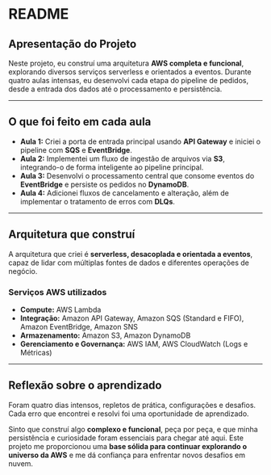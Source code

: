 # README

## Apresentação do Projeto

Neste projeto, eu construí uma arquitetura **AWS completa e funcional**, explorando diversos serviços serverless e orientados a eventos. Durante quatro aulas intensas, eu desenvolvi cada etapa do pipeline de pedidos, desde a entrada dos dados até o processamento e persistência.

---

## O que foi feito em cada aula

* **Aula 1:** Criei a porta de entrada principal usando **API Gateway** e iniciei o pipeline com **SQS** e **EventBridge**.
* **Aula 2:** Implementei um fluxo de ingestão de arquivos via **S3**, integrando-o de forma inteligente ao pipeline principal.
* **Aula 3:** Desenvolvi o processamento central que consome eventos do **EventBridge** e persiste os pedidos no **DynamoDB**.
* **Aula 4:** Adicionei fluxos de cancelamento e alteração, além de implementar o tratamento de erros com **DLQs**.

---

## Arquitetura que construí

A arquitetura que criei é **serverless, desacoplada e orientada a eventos**, capaz de lidar com múltiplas fontes de dados e diferentes operações de negócio.

### Serviços AWS utilizados

* **Compute:** AWS Lambda
* **Integração:** Amazon API Gateway, Amazon SQS (Standard e FIFO), Amazon EventBridge, Amazon SNS
* **Armazenamento:** Amazon S3, Amazon DynamoDB
* **Gerenciamento e Governança:** AWS IAM, AWS CloudWatch (Logs e Métricas)

---

## Reflexão sobre o aprendizado

Foram quatro dias intensos, repletos de prática, configurações e desafios. Cada erro que encontrei e resolvi foi uma oportunidade de aprendizado.

Sinto que construí algo **complexo e funcional**, peça por peça, e que minha persistência e curiosidade foram essenciais para chegar até aqui. Este projeto me proporcionou uma **base sólida para continuar explorando o universo da AWS** e me dá confiança para enfrentar novos desafios em nuvem.
